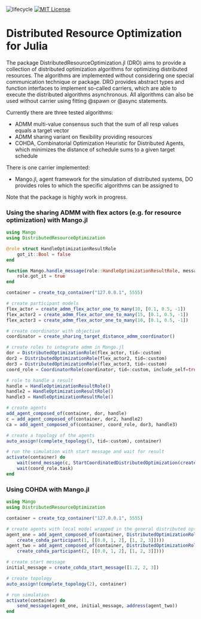 ![lifecycle](https://img.shields.io/badge/lifecycle-experimental-blue.svg)
[![MIT License](https://img.shields.io/badge/license-MIT-green.svg)](https://github.com/Digitalized-Energy-Systems/DistributedResourceOptimization.jl/blob/development/LICENSE)

# Distributed Resource Optimization for Julia

The package DistributedResourceOptimization.jl (DRO) aims to provide a collection of distributed optimization algorithms for optimizing distributed resources. The algorithms are implemented without considering one special communication technique or package. DRO provides abstract types and function interfaces to implement so-called carriers, which are able to execute the distributed algorithms asynchronous. All algorithms can also be used without carrier using fitting @spawn or @async statements.

Currently there are three tested algorithms:
* ADMM multi-value consensus such that the sum of all resp values equals a target vector
* ADMM sharing variant on flexibility providing resources
* COHDA, Combinatorial Optimization Heuristic for Distributed Agents, which minimizes the distance of schedule sums to a given target schedule

There is one carrier implemented:
* Mango.jl, agent framework for the simulation of distributed systems, DO provides roles to which the specific algorithms can be assigned to

Note that the package is highly work in progress.

### Using the sharing ADMM with flex actors (e.g. for resource optimization) with Mango.jl

```julia
using Mango
using DistributedResourceOptimization

@role struct HandleOptimizationResultRole
    got_it::Bool = false
end

function Mango.handle_message(role::HandleOptimizationResultRole, message::OptimizationFinishedMessage, meta::Any)
    role.got_it = true
end

container = create_tcp_container("127.0.0.1", 5555)

# create participant models
flex_actor = create_admm_flex_actor_one_to_many(10, [0.1, 0.5, -1])
flex_actor2 = create_admm_flex_actor_one_to_many(15, [0.1, 0.5, -1])
flex_actor3 = create_admm_flex_actor_one_to_many(10, [0.1, 0.5, -1])

# create coordinator with objective
coordinator = create_sharing_target_distance_admm_coordinator()

# create roles to integrate admm in Mango.jl
dor = DistributedOptimizationRole(flex_actor, tid=:custom)
dor2 = DistributedOptimizationRole(flex_actor2, tid=:custom)
dor3 = DistributedOptimizationRole(flex_actor3, tid=:custom)
coord_role = CoordinatorRole(coordinator, tid=:custom, include_self=true)

# role to handle a result
handle = HandleOptimizationResultRole()
handle2 = HandleOptimizationResultRole()
handle3 = HandleOptimizationResultRole()

# create agents
add_agent_composed_of(container, dor, handle)
c = add_agent_composed_of(container, dor2, handle2)
ca = add_agent_composed_of(container, coord_role, dor3, handle3)

# create a topology of the agents
auto_assign!(complete_topology(3, tid=:custom), container)

# run the simulation with start message and wait for result
activate(container) do
    wait(send_message(c, StartCoordinatedDistributedOptimization(create_admm_start(create_admm_sharing_data([0.2, 1, -2]))), address(ca)))
    wait(coord_role.task)
end
```

### Using COHDA with Mango.jl

```julia
using Mango
using DistributedResourceOptimization

container = create_tcp_container("127.0.0.1", 5555)

# create agents with local model wrapped in the general distributed optimization role
agent_one = add_agent_composed_of(container, DistributedOptimizationRole(
    create_cohda_participant(1, [[0.0, 1, 2], [1, 2, 3]])))
agent_two = add_agent_composed_of(container, DistributedOptimizationRole(
    create_cohda_participant(2, [[0.0, 1, 2], [1, 2, 3]])))

# create start message
initial_message = create_cohda_start_message([1.2, 2, 3])

# create topology
auto_assign!(complete_topology(2), container)

# run simulation
activate(container) do
    send_message(agent_one, initial_message, address(agent_two))
end
```
